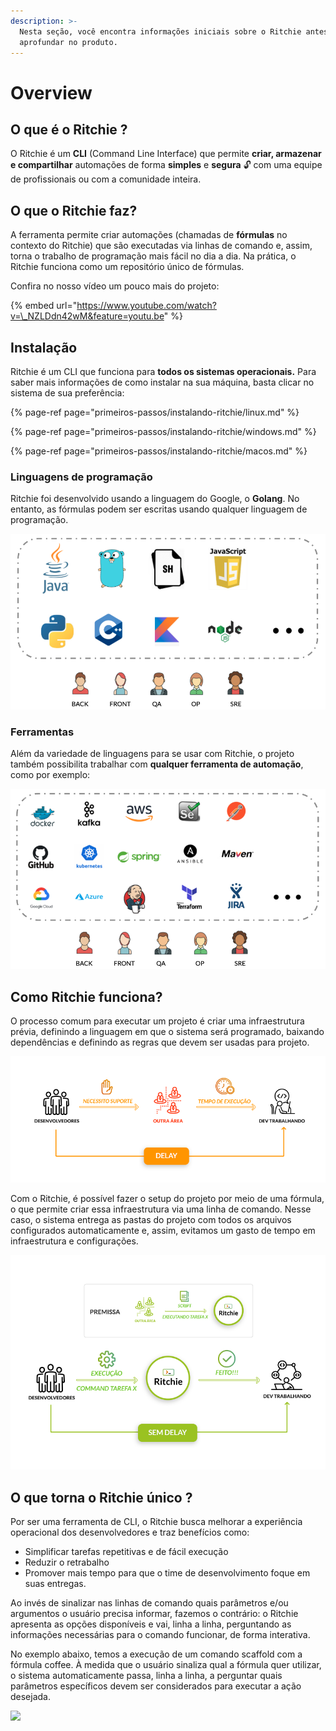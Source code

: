 ```yaml
---
description: >-
  Nesta seção, você encontra informações iniciais sobre o Ritchie antes de se
  aprofundar no produto.
---
```


# Overview

## O que é o Ritchie ?

O Ritchie é um **CLI** \(Command Line Interface\) que permite **criar, armazenar e compartilhar** automações de forma **simples** e **segura** 🔓 com uma equipe de profissionais ou com a comunidade inteira.

## **O que o Ritchie faz?**

A ferramenta permite criar automações \(chamadas de **fórmulas** no contexto do Ritchie\) que são executadas via linhas de comando e, assim, torna o trabalho de programação mais fácil no dia a dia. Na prática, o Ritchie funciona como um repositório único de fórmulas.   
  
Confira no nosso vídeo um pouco mais do projeto: 

{% embed url="https://www.youtube.com/watch?v=\_NZLDdn42wM&feature=youtu.be" %}

## Instalação

Ritchie é um CLI que funciona para **todos os sistemas operacionais.** Para saber mais informações de como instalar na sua máquina, basta clicar no sistema de sua preferência:

{% page-ref page="primeiros-passos/instalando-ritchie/linux.md" %}

{% page-ref page="primeiros-passos/instalando-ritchie/windows.md" %}

{% page-ref page="primeiros-passos/instalando-ritchie/macos.md" %}

### **Linguagens de programação**

Ritchie foi desenvolvido usando a linguagem do Google, o **Golang**. No entanto, as fórmulas podem ser escritas usando qualquer linguagem de programação.

![Linguagens de programa&#xE7;&#xE3;o dispon&#xED;veis para usar Ritchie](.gitbook/assets/screenshot-2020-05-08-at-17.54.34.png)

### Ferramentas

Além da variedade de linguagens para se usar com Ritchie, o projeto também possibilita trabalhar com **qualquer ferramenta de automação**, como por exemplo: 

![](.gitbook/assets/screenshot-2020-05-08-at-17.54.49%20%281%29.png)

## Como Ritchie funciona?

O processo comum para executar um projeto é criar uma infraestrutura prévia, definindo a linguagem em que o sistema será programado, baixando dependências e definindo as regras que devem ser usadas para projeto.

![Exemplo de estrutura SEM Ritchie](.gitbook/assets/pt-sem-ritchie.png)

Com o Ritchie, é possível fazer o setup do projeto por meio de uma fórmula, o que permite criar essa infraestrutura via uma linha de comando. Nesse caso, o sistema entrega as pastas do projeto com todos os arquivos configurados automaticamente e, assim, evitamos um gasto de tempo em infraestrutura e configurações.

![Exemplo de estrutura COM Ritchie](.gitbook/assets/pt-com-ritchie.png)

## O que torna o Ritchie único ?

Por ser uma ferramenta de CLI, o Ritchie busca melhorar a experiência operacional dos desenvolvedores e traz benefícios como:

* Simplificar tarefas repetitivas e de fácil execução
* Reduzir o retrabalho 
* Promover mais tempo para que o time de desenvolvimento foque em suas entregas.

Ao invés de sinalizar nas linhas de comando quais parâmetros e/ou argumentos o usuário precisa informar, fazemos o contrário: o Ritchie apresenta as opções disponíveis e vai, linha a linha, perguntando as informações necessárias para o comando funcionar, de forma interativa.

No exemplo abaixo, temos a execução de um comando scaffold com a fórmula coffee. À medida que o usuário sinaliza qual a fórmula quer utilizar, o sistema automaticamente passa, linha a linha, a perguntar quais parâmetros específicos devem ser considerados para executar a ação desejada.  


![](https://lh3.googleusercontent.com/joDVqE3Km8ePNO0j7vNvfwvZVHJ8mqq9l4x4Webot9pGDdjyoo6BTp7hr39PEb9EBLC43RhsDkIs_7GmxU_YT2KmSCkhOtmJWxtSA6uGEz0a-7Ar4Bfi5zvHkgy2zaMyRkHNle8w)

